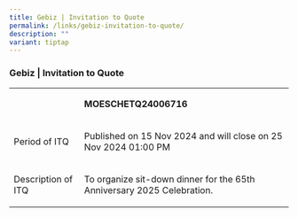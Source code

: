 ```yaml
---
title: Gebiz | Invitation to Quote
permalink: /links/gebiz-invitation-to-quote/
description: ""
variant: tiptap
---
```

<h3>Gebiz | Invitation to Quote</h3>
<table style="minWidth: 50px">
<colgroup>
<col>
<col>
</colgroup>
<tbody>
<tr>
<td rowspan="1" colspan="1">
<p></p>
</td>
<td rowspan="1" colspan="1">
<p><strong>MOESCHETQ24006716</strong>
</p>
</td>
</tr>
<tr>
<td rowspan="1" colspan="1">
<p>Period of ITQ</p>
</td>
<td rowspan="1" colspan="1">
<p>Published on 15 Nov 2024 and will close on 25 Nov 2024 01:00 PM</p>
</td>
</tr>
<tr>
<td rowspan="1" colspan="1">
<p>Description of ITQ</p>
</td>
<td rowspan="1" colspan="1">
<p>To organize sit-down dinner for the 65th Anniversary 2025 Celebration.</p>
</td>
</tr>
</tbody>
</table>
<p>
<br>
</p>